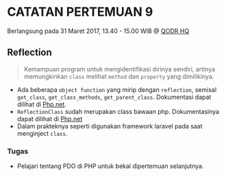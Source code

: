 # CATATAN PERTEMUAN 9
Berlangsung pada 31 Maret 2017, 13.40 - 15.00 WIB @ [QODR HQ](https://goo.gl/maps/xMVQtcLw5ry)

## Reflection
> Kemampuan program untuk mengidentifikasi dirinya sendiri, artinya memungkinkan `class` melihat `method` dan `property` yang dimilikinya.
- Ada beberapa `object function` yang mirip dengan `reflection`, semisal `get_class`, `get_class_methods`, `get_parent_class`. Dokumentasi dapat dilihat di [Php.net](http://php.net/manual/en/ref.classobj.php).
- `ReflectionClass` sudah merupakan class bawaan php. Dokumentasinya dapat dilihat di [Php.net](http://php.net/manual/en/book.reflection.php)
- Dalam prakteknya seperti digunakan framework laravel pada saat menginject `class`.

### Tugas
- Pelajari tentang PDO di PHP untuk bekal dipertemuan selanjutnya.